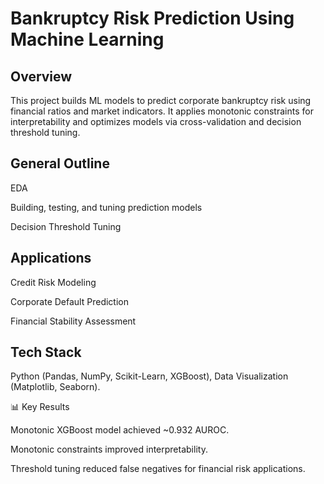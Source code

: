 # Bankruptcy Risk Prediction Using Machine Learning

## Overview

This project builds ML models to predict corporate bankruptcy risk using financial ratios and market indicators. It applies monotonic constraints for interpretability and optimizes models via cross-validation and decision threshold tuning.

## General Outline

EDA

Building, testing, and tuning prediction models

Decision Threshold Tuning

## Applications

Credit Risk Modeling

Corporate Default Prediction

Financial Stability Assessment

## Tech Stack

Python (Pandas, NumPy, Scikit-Learn, XGBoost), Data Visualization (Matplotlib, Seaborn).

📊 Key Results

Monotonic XGBoost model achieved ~0.932 AUROC.

Monotonic constraints improved interpretability.

Threshold tuning reduced false negatives for financial risk applications.
